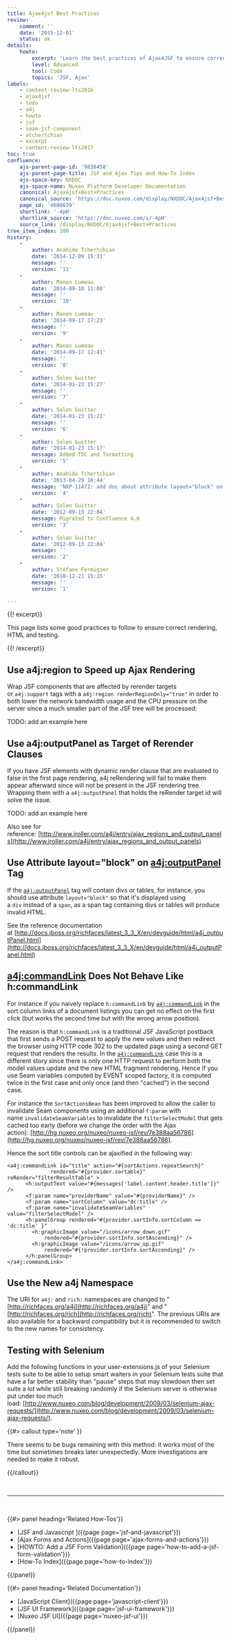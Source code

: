```yaml
---
title: Ajax4jsf Best Practices
review:
    comment: ''
    date: '2015-12-01'
    status: ok
details:
    howto:
        excerpt: 'Learn the best practices of Ajax4JSF to ensure correct rendering, HTML and testing.'
        level: Advanced
        tool: Code
        topics: 'JSF, Ajax'
labels:
    - content-review-lts2016
    - ajax4jsf
    - todo
    - a4j
    - howto
    - jsf
    - seam-jsf-component
    - atchertchian
    - excerpt
    - content-review-lts2017
toc: true
confluence:
    ajs-parent-page-id: '9830458'
    ajs-parent-page-title: JSF and Ajax Tips and How-To Index
    ajs-space-key: NXDOC
    ajs-space-name: Nuxeo Platform Developer Documentation
    canonical: Ajax4jsf+Best+Practices
    canonical_source: 'https://doc.nuxeo.com/display/NXDOC/Ajax4jsf+Best+Practices'
    page_id: '4688639'
    shortlink: '-4pH'
    shortlink_source: 'https://doc.nuxeo.com/x/-4pH'
    source_link: /display/NXDOC/Ajax4jsf+Best+Practices
tree_item_index: 100
history:
    -
        author: Anahide Tchertchian
        date: '2014-12-09 15:31'
        message: ''
        version: '11'
    -
        author: Manon Lumeau
        date: '2014-09-18 11:08'
        message: ''
        version: '10'
    -
        author: Manon Lumeau
        date: '2014-09-17 17:23'
        message: ''
        version: '9'
    -
        author: Manon Lumeau
        date: '2014-09-17 12:41'
        message: ''
        version: '8'
    -
        author: Solen Guitter
        date: '2014-01-23 15:27'
        message: ''
        version: '7'
    -
        author: Solen Guitter
        date: '2014-01-23 15:21'
        message: ''
        version: '6'
    -
        author: Solen Guitter
        date: '2014-01-23 15:17'
        message: Added TOC and formatting
        version: '5'
    -
        author: Anahide Tchertchian
        date: '2013-04-29 16:44'
        message: 'NXP-11472: add doc about attribute layout="block" on tag a4j:outputPanel'
        version: '4'
    -
        author: Solen Guitter
        date: '2012-09-13 22:04'
        message: Migrated to Confluence 4.0
        version: '3'
    -
        author: Solen Guitter
        date: '2012-09-13 22:04'
        message: ''
        version: '2'
    -
        author: Stéfane Fermigier
        date: '2010-12-21 15:15'
        message: ''
        version: '1'

---
```

{{! excerpt}}

This page lists some good practices to follow to ensure correct rendering, HTML and testing.

{{! /excerpt}}

## Use a4j:region to Speed up Ajax Rendering

Wrap JSF components that are affected by rerender targets or&nbsp;`a4j:support`&nbsp;tags with a&nbsp;`a4j:region renderRegionOnly="true"`&nbsp;in order to both lower the network bandwidth usage and the CPU pressure on the server since a much smaller part of the JSF tree will be processed:

TODO: add an example here

## Use a4j:outputPanel as Target of Rerender Clauses

If you have JSF elements with dynamic render clause that are evaluated to false in the first page rendering, a4j reRendering will fail to make them appear afterward since will not be present in the JSF rendering tree. Wrapping them with a&nbsp;`a4j:outputPanel`&nbsp;that holds the reRender target id will solve the issue.

TODO: add an example here

Also see for reference:&nbsp;[http://www.jroller.com/a4j/entry/ajax_regions_and_output_panels](http://www.jroller.com/a4j/entry/ajax_regions_and_output_panels)

## Use Attribute layout="block" on [a4j:outputPanel](http://a4joutputPanel) Tag

If the&nbsp;[`a4j:outputPanel`](http://a4joutputPanel)&nbsp;tag will contain divs or tables, for instance, you should use attribute&nbsp;`layout="block"`&nbsp;so that it's displayed using a&nbsp;`div`&nbsp;instead of a&nbsp;`span`, as a span tag containing divs or tables will produce invalid HTML.

See the reference documentation at&nbsp;[http://docs.jboss.org/richfaces/latest_3_3_X/en/devguide/html/a4j_outputPanel.html](http://docs.jboss.org/richfaces/latest_3_3_X/en/devguide/html/a4j_outputPanel.html)

## [a4j:commandLink](http://a4jcommandLink) Does Not Behave Like h:commandLink

For instance if you naively replace&nbsp;`h:commandLink`&nbsp;by&nbsp;[`a4j:commandLink`](http://a4jcommandLink)&nbsp;in the sort column links of a document listings you can get no effect on the first click (but works the second time but with the wrong arrow position).

The reason is that&nbsp;`h:commandLink`&nbsp;is a traditional JSF JavaScript postback that first sends a POST request to apply the new values and then redirect the browser using HTTP code 302 to the updated page using a second GET request that renders the results. In the&nbsp;[`a4j:commandLink`](http://a4jcommandLink)&nbsp;case this is a different story since there is only one HTTP request to perform both the model values update and the new HTML fragment rendering. Hence if you use Seam variables computed by EVENT scoped factory, it is computed twice in the first case and only once (and then "cached") in the second case.

For instance the&nbsp;`SortActionsBean`&nbsp;has been improved to allow the caller to invalidate Seam components using an additional&nbsp;`f:param`&nbsp;with name&nbsp;`invalidateSeamVariables`&nbsp;to invalidate the&nbsp;`filterSelectModel`&nbsp;that gets cached too early (before we change the order with the Ajax action):&nbsp;[http://hg.nuxeo.org/nuxeo/nuxeo-jsf/rev/7e388aa56786](http://hg.nuxeo.org/nuxeo/nuxeo-jsf/rev/7e388aa56786).

Hence the sort title controls can be ajaxified in the following way:

```
<a4j:commandLink id="title" action="#{sortActions.repeatSearch}"
              rendered="#{provider.sortable}" reRender="filterResultTable" >
      <h:outputText value="#{messages['label.content.header.title']}" />
      <f:param name="providerName" value="#{providerName}" />
      <f:param name="sortColumn" value="dc:title" />
      <f:param name="invalidateSeamVariables" value="filterSelectModel" />
      <h:panelGroup rendered="#{provider.sortInfo.sortColumn == 'dc:title' }"
        <h:graphicImage value="/icons/arrow_down.gif"
            rendered="#{provider.sortInfo.sortAscending}" />
        <h:graphicImage value="/icons/arrow_up.gif"
            rendered="#{!provider.sortInfo.sortAscending}" />
      </h:panelGroup>
</a4j:commandLink>

```

## Use the New a4j Namespace

The URI for&nbsp;`a4j:`&nbsp;and&nbsp;`rich:`&nbsp;namespaces are changed to "[http://richfaces.org/a4j](http://richfaces.org/a4j)" and "[http://richfaces.org/rich](http://richfaces.org/rich)". The previous URIs are also available for a backward compatibility but it is recommended to switch to the new names for consistency.

## Testing with Selenium

Add the following functions in your user-extensions.js of your Selenium tests suite to be able to setup smart waiters in your Selenium tests suite that have a far better stability than "pause" steps that may slowdown then set suite a lot while still breaking randomly if the Selenium server is otherwise put under too much load:&nbsp;[http://www.nuxeo.com/blog/development/2009/03/selenium-ajax-requests/](http://www.nuxeo.com/blog/development/2009/03/selenium-ajax-requests/).

{{#> callout type='note' }}

There seems to be bugs remaining with this method: it works most of the time but sometimes breaks later unexpectedly. More investigations are needed to make it robust.

{{/callout}}

&nbsp;

* * *

&nbsp;

<div class="row" data-equalizer data-equalize-on="medium"><div class="column medium-6">{{#> panel heading='Related How-Tos'}}

- [JSF and Javascript ]({{page page='jsf-and-javascript'}})
- [Ajax Forms and Actions]({{page page='ajax-forms-and-actions'}})
- [HOWTO: Add a JSF Form Validation]({{page page='how-to-add-a-jsf-form-validation'}})
- [How-To Index]({{page page='how-to-index'}})

{{/panel}}</div><div class="column medium-6">{{#> panel heading='Related Documentation'}}

- [JavaScript Client]({{page page='javascript-client'}})
- [JSF UI Framework]({{page page='jsf-ui-framework'}})
- [Nuxeo JSF UI]({{page page='nuxeo-jsf-ui'}})&nbsp;

{{/panel}}</div></div>
